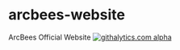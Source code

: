 arcbees-website
===============

ArcBees Official Website
[![githalytics.com alpha](https://cruel-carlota.gopagoda.com/df12e9c8519f7b056ceb6ae96bdaf2c4 "githalytics.com")](http://githalytics.com/ArcBees/arcbees-website)
